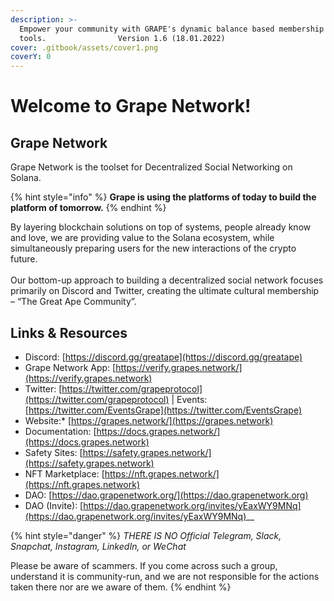 ```yaml
---
description: >-
  Empower your community with GRAPE's dynamic balance based membership
  tools.                Version 1.6 (18.01.2022)
cover: .gitbook/assets/cover1.png
coverY: 0
---
```


# Welcome to Grape Network!

## Grape Network

Grape Network is the toolset for Decentralized Social Networking on Solana.

{% hint style="info" %}
**Grape is using the platforms of today to build the platform of tomorrow.**
{% endhint %}

By layering blockchain solutions on top of systems, people already know and love, we are providing value to the Solana ecosystem, while simultaneously preparing users for the new interactions of the crypto future.\
\
Our bottom-up approach to building a decentralized social network focuses primarily on Discord and Twitter, creating the ultimate cultural membership – “The Great Ape Community”.

## Links & Resources

* Discord: [https://discord.gg/greatape](https://discord.gg/greatape)
* Grape Network App: [https://verify.grapes.network/](https://verify.grapes.network)
* Twitter: [https://twitter.com/grapeprotocol](https://twitter.com/grapeprotocol) | Events: [https://twitter.com/EventsGrape](https://twitter.com/EventsGrape)
* Website:\* [https://grapes.network/](https://grapes.network)
* Documentation: [https://docs.grapes.network/](https://docs.grapes.network)
* Safety Sites: [https://safety.grapes.network/](https://safety.grapes.network)
* NFT Marketplace: [https://nft.grapes.network/](https://nft.grapes.network)
* DAO: [https://dao.grapenetwork.org/](https://dao.grapenetwork.org)
* DAO (Invite): [https://dao.grapenetwork.org/invites/yEaxWY9MNq](https://dao.grapenetwork.org/invites/yEaxWY9MNq)__

{% hint style="danger" %}
_THERE IS NO Official Telegram, Slack, Snapchat, Instagram, LinkedIn, or WeChat_

Please be aware of scammers. If you come across such a group, understand it is community-run, and we are not responsible for the actions taken there nor are we aware of them.
{% endhint %}
